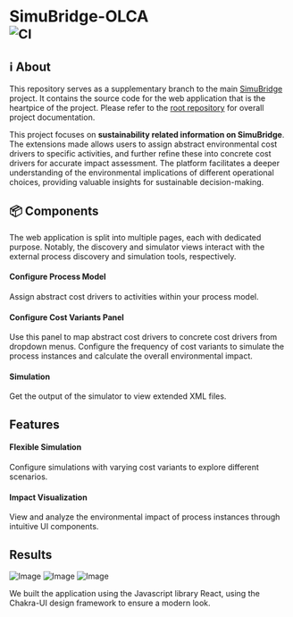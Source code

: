 # SimuBridge-OLCA <br><sub>![CI](https://github.com/INSM-TUM/SimuBridge--Main/actions/workflows/CI.yml/badge.svg)</sub>

## :information_source: About
This repository serves as a supplementary branch to the main [SimuBridge](https://github.com/INSM-TUM/SimuBridge) project. It contains the source code for the web application that is the heartpice of the project. Please refer to the [root repository](https://github.com/INSM-TUM/SimuBridge) for overall project documentation.

This project focuses on **sustainability related information on SimuBridge**. The extensions made allows users to assign abstract environmental cost drivers to specific activities, and further refine these into concrete cost drivers for accurate impact assessment. The platform facilitates a deeper understanding of the environmental implications of different operational choices, providing valuable insights for sustainable decision-making.

## 📦️ Components
The web application is split into multiple pages, each with dedicated purpose.
Notably, the discovery and simulator views interact with the external process discovery and simulation tools, respectively.
#### Configure Process Model
Assign abstract cost drivers to activities within your process model.

#### Configure Cost Variants Panel
Use this panel to map abstract cost drivers to concrete cost drivers from dropdown menus.
Configure the frequency of cost variants to simulate the process instances and calculate the overall environmental impact.

#### Simulation
Get the output of the simulator to view extended XML files.

## Features
#### Flexible Simulation
Configure simulations with varying cost variants to explore different scenarios.

#### Impact Visualization
View and analyze the environmental impact of process instances through intuitive UI components.

## Results
![Image](https://github.com/INSM-TUM-Teaching/SImuBridge-OLCA/assets/92756562/ea167f10-663d-4ea9-8df3-7ece260c61c7)
![Image](https://github.com/INSM-TUM-Teaching/SImuBridge-OLCA/assets/92756562/c4c45554-4587-4fc5-8bcc-b1eb9a0ce834)
![Image](https://github.com/INSM-TUM-Teaching/SImuBridge-OLCA/assets/92756562/8f63b277-1926-44e3-b5f0-0545cf485d22)


We built the application using the Javascript library React, using the Chakra-UI design framework to ensure a modern look.

